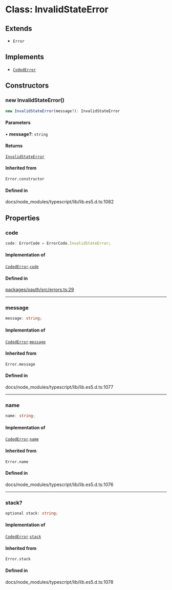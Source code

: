 # Class: InvalidStateError

## Extends

- `Error`

## Implements

- [`CodedError`](../interfaces/CodedError.md)

## Constructors

### new InvalidStateError()

```ts
new InvalidStateError(message?): InvalidStateError
```

#### Parameters

• **message?**: `string`

#### Returns

[`InvalidStateError`](InvalidStateError.md)

#### Inherited from

`Error.constructor`

#### Defined in

docs/node\_modules/typescript/lib/lib.es5.d.ts:1082

## Properties

### code

```ts
code: ErrorCode = ErrorCode.InvalidStateError;
```

#### Implementation of

[`CodedError`](../interfaces/CodedError.md).[`code`](../interfaces/CodedError.md#code)

#### Defined in

[packages/oauth/src/errors.ts:29](https://github.com/slackapi/node-slack-sdk/blob/7b348598b763c2b7545d1042b5f0429775cfa62c/packages/oauth/src/errors.ts#L29)

***

### message

```ts
message: string;
```

#### Implementation of

[`CodedError`](../interfaces/CodedError.md).[`message`](../interfaces/CodedError.md#message)

#### Inherited from

`Error.message`

#### Defined in

docs/node\_modules/typescript/lib/lib.es5.d.ts:1077

***

### name

```ts
name: string;
```

#### Implementation of

[`CodedError`](../interfaces/CodedError.md).[`name`](../interfaces/CodedError.md#name)

#### Inherited from

`Error.name`

#### Defined in

docs/node\_modules/typescript/lib/lib.es5.d.ts:1076

***

### stack?

```ts
optional stack: string;
```

#### Implementation of

[`CodedError`](../interfaces/CodedError.md).[`stack`](../interfaces/CodedError.md#stack)

#### Inherited from

`Error.stack`

#### Defined in

docs/node\_modules/typescript/lib/lib.es5.d.ts:1078
